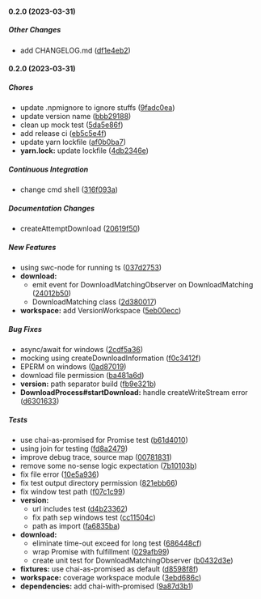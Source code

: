 #### 0.2.0 (2023-03-31)

##### Other Changes

*  add CHANGELOG.md ([df1e4eb2](https://github.com/kratos-mc/kratos-core/commit/df1e4eb20fc1141754c624ef81b18f1ee6a9741f))

#### 0.2.0 (2023-03-31)

##### Chores

*  update .npmignore to ignore stuffs ([9fadc0ea](https://github.com/kratos-mc/kratos-core/commit/9fadc0eaae1822948deda85c1d2ed52737e9dd97))
*  update version name ([bbb29188](https://github.com/kratos-mc/kratos-core/commit/bbb29188417b714404f3ea27a0c8858c011b8c07))
*  clean up mock test ([5da5e86f](https://github.com/kratos-mc/kratos-core/commit/5da5e86f7eccfe36bde1ccd9e9af2fe5fc7ed8b3))
*  add release ci ([eb5c5e4f](https://github.com/kratos-mc/kratos-core/commit/eb5c5e4f25b6b2ed28418e7f54d625d447e32fec))
*  update yarn lockfile ([af0b0ba7](https://github.com/kratos-mc/kratos-core/commit/af0b0ba7ec1d383c698cad0e20c9b54ce082984e))
* **yarn.lock:**  update lockfile ([4db2346e](https://github.com/kratos-mc/kratos-core/commit/4db2346ec3f7edf6b16061e90362071bed90f8dc))

##### Continuous Integration

*  change cmd shell ([316f093a](https://github.com/kratos-mc/kratos-core/commit/316f093ab436bf91637ad1c5132233f8ed55d70b))

##### Documentation Changes

*  createAttemptDownload ([20619f50](https://github.com/kratos-mc/kratos-core/commit/20619f507b12742745ad5441a6b677263f1eee72))

##### New Features

*  using swc-node for running ts ([037d2753](https://github.com/kratos-mc/kratos-core/commit/037d27539e359edb18a444356a6da9829385537a))
* **download:**
  *  emit event for DownloadMatchingObserver on DownloadMatching ([24012b50](https://github.com/kratos-mc/kratos-core/commit/24012b504c61f53fdbc60f309d29138da0f23fca))
  *  DownloadMatching class ([2d380017](https://github.com/kratos-mc/kratos-core/commit/2d38001783039f0632c6e3d869bf1492f7dc942c))
* **workspace:**  add VersionWorkspace ([5eb00ecc](https://github.com/kratos-mc/kratos-core/commit/5eb00eccc6260569bb4e53e7acd8128bb4be32ae))

##### Bug Fixes

*  async/await for windows ([2cdf5a36](https://github.com/kratos-mc/kratos-core/commit/2cdf5a369eb37a0dc0c530a1b8f85fc2ee597d65))
*  mocking using createDownloadInformation ([f0c3412f](https://github.com/kratos-mc/kratos-core/commit/f0c3412fb411ccce84846186586277422750ad38))
*  EPERM on windows ([0ad87019](https://github.com/kratos-mc/kratos-core/commit/0ad87019568710c7574fea0ac11b11b41264d137))
*  download file permission ([ba481a6d](https://github.com/kratos-mc/kratos-core/commit/ba481a6db32d66f3fcc778d1b223ba12fe2d17d8))
* **version:**  path separator build ([fb9e321b](https://github.com/kratos-mc/kratos-core/commit/fb9e321bcb3742fd4b3c4394c22c0b730355257c))
* **DownloadProcess#startDownload:**  handle createWriteStream error ([d6301633](https://github.com/kratos-mc/kratos-core/commit/d63016336fc2ecbc82be04e31a3d62ff6db2747a))

##### Tests

*  use chai-as-promised for Promise test ([b61d4010](https://github.com/kratos-mc/kratos-core/commit/b61d4010d9c0d69c4448d634aebd56c5b302dcd1))
*  using join for testing ([fd8a2479](https://github.com/kratos-mc/kratos-core/commit/fd8a24796363c7bc0e79c253ea891c1a084acfdc))
*  improve debug trace, source map ([00781831](https://github.com/kratos-mc/kratos-core/commit/00781831083b7490e34fa6a1c739100552cebf12))
*  remove some no-sense logic expectation ([7b10103b](https://github.com/kratos-mc/kratos-core/commit/7b10103bd551ec4e11944cdfb5edd33fb6fdc7d2))
*  fix file error ([10e5a936](https://github.com/kratos-mc/kratos-core/commit/10e5a9367c251d6bc829080f57b77c81e18b5f50))
*  fix test output directory permission ([821ebb66](https://github.com/kratos-mc/kratos-core/commit/821ebb66b4b7e78ecc3e1a59abfa9d57abc5b78d))
*  fix window test path ([f07c1c99](https://github.com/kratos-mc/kratos-core/commit/f07c1c99fd6e05b5a62b83d1241f1b9e80699592))
* **version:**
  *  url includes test ([d4b23362](https://github.com/kratos-mc/kratos-core/commit/d4b23362c4987fa382fb27addc09659d95663bea))
  *  fix path sep windows test ([cc11504c](https://github.com/kratos-mc/kratos-core/commit/cc11504c50a5c76a4fc58046c3ec184a9c96c2f7))
  *  path as import ([fa6835ba](https://github.com/kratos-mc/kratos-core/commit/fa6835baf932bb8c7f94a30b99fc90aee857fe57))
* **download:**
  *  eliminate time-out exceed for long test ([686448cf](https://github.com/kratos-mc/kratos-core/commit/686448cfcffdcd49b8bcad4f7c7d563a1ebb4023))
  *  wrap Promise with fulfillment ([029afb99](https://github.com/kratos-mc/kratos-core/commit/029afb9922d5066473fc048ec941fc82f8cd8044))
  *  create unit test for DownloadMatchingObserver ([b0432d3e](https://github.com/kratos-mc/kratos-core/commit/b0432d3ea37537c997b0c861fb8673b2029566c1))
* **fixtures:**  use chai-as-promised as default ([d8598f8f](https://github.com/kratos-mc/kratos-core/commit/d8598f8f496b7a58bda4f2a775d24ccfad34f833))
* **workspace:**  coverage workspace module ([3ebd686c](https://github.com/kratos-mc/kratos-core/commit/3ebd686c34b0d0f527f427b49007d1c7d1130529))
* **dependencies:**  add chai-with-promised ([9a87d3b1](https://github.com/kratos-mc/kratos-core/commit/9a87d3b173df0284a691225e57a0702194054cbc))

